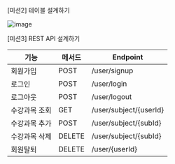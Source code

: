[미션2] 테이블 설계하기

![image](https://github.com/user-attachments/assets/3f2d77ec-64c1-47be-90f6-a424ff5f7eec)



[미션3] REST API 설계하기

기능 | 메서드 | Endpoint
--- | --- | ---
 회원가입 | POST | /user/signup 
 로그인 | POST | /user/login
 로그아웃 | POST | /user/logout 
 수강과목 조회 | GET | /user/subject/{userId}
 수강과목 추가 | POST | /user/subject/{subId}
 수강과목 삭제 | DELETE | /user/subject/{subId}
 회원탈퇴 | DELETE | /user/{userId}
